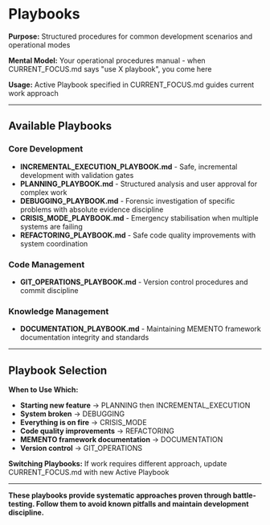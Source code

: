 # Playbooks

**Purpose:** Structured procedures for common development scenarios and operational modes

**Mental Model:** Your operational procedures manual - when CURRENT_FOCUS.md says "use X playbook", you come here

**Usage:** Active Playbook specified in CURRENT_FOCUS.md guides current work approach

---

## Available Playbooks

### Core Development
- **INCREMENTAL_EXECUTION_PLAYBOOK.md** - Safe, incremental development with validation gates
- **PLANNING_PLAYBOOK.md** - Structured analysis and user approval for complex work
- **DEBUGGING_PLAYBOOK.md** - Forensic investigation of specific problems with absolute evidence discipline
- **CRISIS_MODE_PLAYBOOK.md** - Emergency stabilisation when multiple systems are failing
- **REFACTORING_PLAYBOOK.md** - Safe code quality improvements with system coordination

### Code Management  
- **GIT_OPERATIONS_PLAYBOOK.md** - Version control procedures and commit discipline

### Knowledge Management
- **DOCUMENTATION_PLAYBOOK.md** - Maintaining MEMENTO framework documentation integrity and standards

---

## Playbook Selection

**When to Use Which:**
- **Starting new feature** → PLANNING then INCREMENTAL_EXECUTION
- **System broken** → DEBUGGING
- **Everything is on fire** → CRISIS_MODE
- **Code quality improvements** → REFACTORING
- **MEMENTO framework documentation** → DOCUMENTATION
- **Version control** → GIT_OPERATIONS

**Switching Playbooks:**
If work requires different approach, update CURRENT_FOCUS.md with new Active Playbook

---

**These playbooks provide systematic approaches proven through battle-testing. Follow them to avoid known pitfalls and maintain development discipline.**